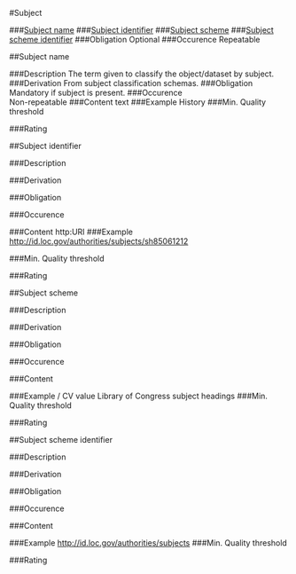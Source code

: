 #Subject

###[Subject name](#subject-name-1)
###[Subject identifier](#subject-identifier-1)
###[Subject scheme](#subject-scheme-1)
###[Subject scheme identifier](h#subject-scheme-identifier-1)
###Obligation
Optional
###Occurence
Repeatable

##Subject name

###Description
The term given to classify the object/dataset by subject.
###Derivation
From subject classification schemas. 
###Obligation	
Mandatory if subject is present.
###Occurence	
Non-repeatable
###Content 
text
###Example
History
###Min. Quality threshold	

###Rating

##Subject identifier

###Description
 
###Derivation
 
###Obligation	
 
###Occurence	
 
###Content 
http:URI
###Example
http://id.loc.gov/authorities/subjects/sh85061212
 
###Min. Quality threshold	
 	
###Rating


##Subject scheme

###Description
 
###Derivation
 
###Obligation	
 
###Occurence	
 
###Content 
 
###Example / CV value
Library of Congress subject headings
###Min. Quality threshold	
 	
###Rating


##Subject scheme identifier

###Description
 
###Derivation
 
###Obligation	
 
###Occurence	
 
###Content 
 
###Example
http://id.loc.gov/authorities/subjects
###Min. Quality threshold	
 	
###Rating
